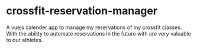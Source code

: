 # crossfit-reservation-manager
A vuejs calender app to manage my reservations of my crossfit classes. With the ability to automate reservations in the future with are very valuable to our athletes.
